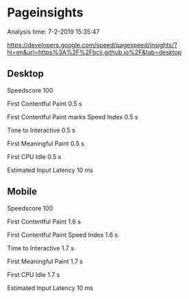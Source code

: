 # Pageinsights
Analysis time: 7-2-2019 15:35:47

https://developers.google.com/speed/pagespeed/insights/?hl=en&url=https%3A%2F%2Fbcii.github.io%2F&tab=desktop
## Desktop
Speedscore
100

First Contentful Paint
0.5 s

First Contentful Paint marks
Speed Index
0.5 s

Time to Interactive
0.5 s

First Meaningful Paint
0.5 s

First CPU Idle
0.5 s

Estimated Input Latency
10 ms

## Mobile
Speedscore
100

First Contentful Paint
1.6 s

First Contentful Paint
Speed Index
1.6 s

Time to Interactive
1.7 s

First Meaningful Paint
1.7 s

First CPU Idle
1.7 s

Estimated Input Latency
10 ms
